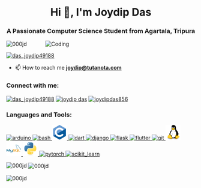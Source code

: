 <h1 align="center">Hi 👋, I'm Joydip Das</h1>
<h3 align="center">A Passionate Computer Science Student from Agartala, Tripura</h3>
<img align="right" alt="Coding" width="400" src="https://cdn.mos.cms.futurecdn.net/aetVnhHUsWWtPxZ2E5TKMg-970-80.gif">

<p align="left"> <img src="https://komarev.com/ghpvc/?username=000jd&label=Profile%20views&color=0e75b6&style=flat" alt="000jd" /> </p>

<p align="left"> <a href="https://twitter.com/das_joydip49188" target="blank"><img src="https://img.shields.io/twitter/follow/das_joydip49188?logo=twitter&style=for-the-badge" alt="das_joydip49188" /></a> </p>

- 📫 How to reach me **joydip@tutanota.com**

<h3 align="left">Connect with me:</h3>
<p align="left">
<a href="https://twitter.com/das_joydip49188" target="blank"><img align="center" src="https://raw.githubusercontent.com/rahuldkjain/github-profile-readme-generator/master/src/images/icons/Social/twitter.svg" alt="das_joydip49188" height="30" width="40" /></a>
<a href="https://linkedin.com/in/joydip das" target="blank"><img align="center" src="https://raw.githubusercontent.com/rahuldkjain/github-profile-readme-generator/master/src/images/icons/Social/linked-in-alt.svg" alt="joydip das" height="30" width="40" /></a>
<a href="https://instagram.com/joydipdas856" target="blank"><img align="center" src="https://raw.githubusercontent.com/rahuldkjain/github-profile-readme-generator/master/src/images/icons/Social/instagram.svg" alt="joydipdas856" height="30" width="40" /></a>
</p>

<h3 align="left">Languages and Tools:</h3>
<p align="left"> <a href="https://www.arduino.cc/" target="_blank" rel="noreferrer"> <img src="https://cdn.worldvectorlogo.com/logos/arduino-1.svg" alt="arduino" width="40" height="40"/> </a> <a href="https://www.gnu.org/software/bash/" target="_blank" rel="noreferrer"> <img src="https://www.vectorlogo.zone/logos/gnu_bash/gnu_bash-icon.svg" alt="bash" width="40" height="40"/> </a> <a href="https://www.cprogramming.com/" target="_blank" rel="noreferrer"> <img src="https://raw.githubusercontent.com/devicons/devicon/master/icons/c/c-original.svg" alt="c" width="40" height="40"/> </a> <a href="https://dart.dev" target="_blank" rel="noreferrer"> <img src="https://www.vectorlogo.zone/logos/dartlang/dartlang-icon.svg" alt="dart" width="40" height="40"/> </a> <a href="https://www.djangoproject.com/" target="_blank" rel="noreferrer"> <img src="https://cdn.worldvectorlogo.com/logos/django.svg" alt="django" width="40" height="40"/> </a> <a href="https://flask.palletsprojects.com/" target="_blank" rel="noreferrer"> <img src="https://www.vectorlogo.zone/logos/pocoo_flask/pocoo_flask-icon.svg" alt="flask" width="40" height="40"/> </a> <a href="https://flutter.dev" target="_blank" rel="noreferrer"> <img src="https://www.vectorlogo.zone/logos/flutterio/flutterio-icon.svg" alt="flutter" width="40" height="40"/> </a> <a href="https://git-scm.com/" target="_blank" rel="noreferrer"> <img src="https://www.vectorlogo.zone/logos/git-scm/git-scm-icon.svg" alt="git" width="40" height="40"/> </a> <a href="https://www.linux.org/" target="_blank" rel="noreferrer"> <img src="https://raw.githubusercontent.com/devicons/devicon/master/icons/linux/linux-original.svg" alt="linux" width="40" height="40"/> </a> <a href="https://www.mysql.com/" target="_blank" rel="noreferrer"> <img src="https://raw.githubusercontent.com/devicons/devicon/master/icons/mysql/mysql-original-wordmark.svg" alt="mysql" width="40" height="40"/> </a> <a href="https://www.python.org" target="_blank" rel="noreferrer"> <img src="https://raw.githubusercontent.com/devicons/devicon/master/icons/python/python-original.svg" alt="python" width="40" height="40"/> </a> <a href="https://pytorch.org/" target="_blank" rel="noreferrer"> <img src="https://www.vectorlogo.zone/logos/pytorch/pytorch-icon.svg" alt="pytorch" width="40" height="40"/> </a> <a href="https://scikit-learn.org/" target="_blank" rel="noreferrer"> <img src="https://upload.wikimedia.org/wikipedia/commons/0/05/Scikit_learn_logo_small.svg" alt="scikit_learn" width="40" height="40"/> </a> </p>

<p><img align="left" src="https://github-readme-stats.vercel.app/api/top-langs?username=000jd&show_icons=true&locale=en&layout=compact" alt="000jd" /></p>

<p>&nbsp;<img align="center" src="https://github-readme-stats.vercel.app/api?username=000jd&show_icons=true&locale=en" alt="000jd" /></p>

<p><img align="center" src="https://github-readme-streak-stats.herokuapp.com/?user=000jd&" alt="000jd" /></p>
